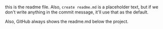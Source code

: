 this is the readme file.
Also, `create readme.md` is a placeholder text, but if we don't write anything in the commit message, it'll use that as the default.

Also, GitHub always shows the readme.md below the project.
